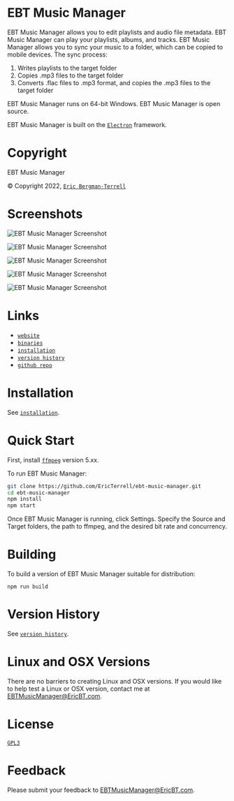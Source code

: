 # EBT Music Manager

EBT Music Manager allows you to edit playlists and audio file metadata. EBT Music Manager can play your playlists, 
albums, and tracks. EBT Music Manager allows you to sync
your music to a folder, which can be copied to mobile devices. The sync process:

1) Writes playlists to the target folder
2) Copies .mp3 files to the target folder
3) Converts .flac files to .mp3 format, and copies the .mp3 files to the target folder

EBT Music Manager runs on 64-bit Windows. EBT Music Manager is open source.

EBT Music Manager is built on the [`Electron`](https://github.com/electron/electron) framework.

# Copyright

EBT Music Manager

&#169; Copyright 2022, [`Eric Bergman-Terrell`](https://www.ericbt.com)

# Screenshots

![`EBT Music Manager Screenshot`](https://www.ericbt.com/artwork/ebt-music-manager/main.png "Main Window")

![`EBT Music Manager Screenshot`](https://www.ericbt.com/artwork/ebt-music-manager/settings.png "Settings")

![`EBT Music Manager Screenshot`](https://www.ericbt.com/artwork/ebt-music-manager/add-tracks-to-playlist.png "Adding Tracks to Playlist")

![`EBT Music Manager Screenshot`](https://www.ericbt.com/artwork/ebt-music-manager/filter.png "Filtering")

![`EBT Music Manager Screenshot`](https://www.ericbt.com/artwork/ebt-music-manager/playback.png "Playback")

# Links

* [`website`](https://www.ericbt.com/ebt-music-manager)
* [`binaries`](https://www.ericbt.com/ebt-music-manager/download)
* [`installation`](https://www.ericbt.com/ebt-music-manager/installation)
* [`version history`](https://www.ericbt.com/ebt-music-manager/versionhistory)
* [`github repo`](https://github.com/EricTerrell/ebt-music-manager)

# Installation

See [`installation`](https://www.ericbt.com/ebt-music-manager/installation).

# Quick Start

First, install [`ffmpeg`](https://ffmpeg.org/) version 5.xx.

To run EBT Music Manager:

```sh
git clone https://github.com/EricTerrell/ebt-music-manager.git
cd ebt-music-manager
npm install
npm start
```

Once EBT Music Manager is running, click Settings. Specify the Source and Target folders, the path to ffmpeg, and the desired bit rate and concurrency.

# Building

To build a version of EBT Music Manager suitable for distribution:

```
npm run build
```

# Version History

See [`version history`](https://www.ericbt.com/ebt-music-manager/versionhistory).

# Linux and OSX Versions

There are no barriers to creating Linux and OSX versions. If you would like to help test a Linux or OSX version, contact me at EBTMusicManager@EricBT.com.

# License

[`GPL3`](https://www.gnu.org/licenses/gpl-3.0.en.html)

# Feedback

Please submit your feedback to EBTMusicManager@EricBT.com.